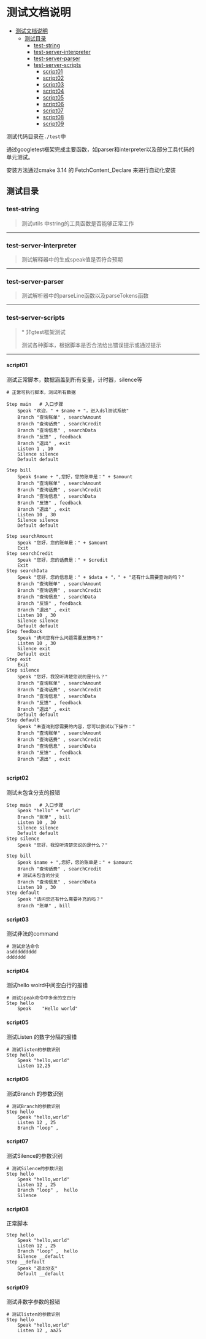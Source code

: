 # 测试文档说明

<!--ts-->

* [测试文档说明](#测试文档说明)
   * [测试目录](#测试目录)
      * [test-string](#test-string)
      * [test-server-interpreter](#test-server-interpreter)
      * [test-server-parser](#test-server-parser)
      * [test-server-scripts](#test-server-scripts)
         * [script01](#script01)
         * [script02](#script02)
         * [script03](#script03)
         * [script04](#script04)
         * [script05](#script05)
         * [script06](#script06)
         * [script07](#script07)
         * [script08](#script08)
         * [script09](#script09)

<!--te-->

测试代码目录在`./test`中

通过googletest框架完成主要函数，如parser和interpreter以及部分工具代码的单元测试。

安装方法通过cmake 3.14 的 FetchContent_Declare 来进行自动化安装

## 测试目录

### test-string

> 测试utils 中string的工具函数是否能够正常工作

---

### test-server-interpreter

> 测试解释器中的生成speak值是否符合预期

---

### test-server-parser

> 测试解析器中的parseLine函数以及parseTokens函数

---

### test-server-scripts

> \* 非gtest框架测试
>
> 测试各种脚本，根据脚本是否合法给出错误提示或通过提示

---

#### script01

测试正常脚本，数据涵盖到所有变量，计时器，silence等

```text
# 正常可执行脚本，测试所有数据

Step main   # 入口步骤
    Speak "欢迎，" + $name + "，进入dsl测试系统"
    Branch "查询账单" , searchAmount
    Branch "查询话费" , searchCredit
    Branch "查询信息" , searchData
    Branch "反馈" , feedback
    Branch "退出" , exit
    Listen 1 , 10
    Silence silence
    Default default

Step bill
    Speak $name + ",您好，您的账单是：" + $amount
    Branch "查询账单" , searchAmount
    Branch "查询话费" , searchCredit
    Branch "查询信息" , searchData
    Branch "反馈" , feedback
    Branch "退出" , exit
    Listen 10 , 30
    Silence silence
    Default default
    
Step searchAmount
    Speak "您好，您的账单是：" + $amount
    Exit
Step searchCredit
    Speak "您好，您的话费是：" + $credit
    Exit
Step searchData
    Speak "您好，您的信息是：" + $data + "，" + "还有什么需要查询的吗？"
    Branch "查询账单" , searchAmount
    Branch "查询话费" , searchCredit
    Branch "查询信息" , searchData
    Branch "反馈" , feedback
    Branch "退出" , exit
    Listen 10 , 30
    Silence silence
    Default default
Step feedback
    Speak "请问您有什么问题需要反馈吗？"
    Listen 10 , 30
    Silence exit
    Default exit
Step exit
    Exit
Step silence
    Speak "您好，我没听清楚您说的是什么？"
    Branch "查询账单" , searchAmount
    Branch "查询话费" , searchCredit
    Branch "查询信息" , searchData
    Branch "反馈" , feedback
    Branch "退出" , exit
    Default default
Step default
    Speak "未查询到您需要的内容，您可以尝试以下操作："
    Branch "查询账单" , searchAmount
    Branch "查询话费" , searchCredit
    Branch "查询信息" , searchData
    Branch "反馈" , feedback
    Branch "退出" , exit


```

#### script02

测试未包含分支的报错

```text
Step main   # 入口步骤
    Speak "hello" + "world"
    Branch "账单" , bill
    Listen 10 , 30
    Silence silence
    Default default
Step silence
    Speak "您好，我没听清楚您说的是什么？"

Step bill
    Speak $name + ",您好，您的账单是：" + $amount
    Branch "查询话费" , searchCredit
    # 测试未包含的分支
    Branch "查询信息" , searchData
    Listen 10 , 30
Step default
    Speak "请问您还有什么需要补充的吗？"
    Branch "账单" , bill
```

#### script03

测试非法的command

```text
# 测试非法命令
asddddddddd
ddddddd
```

#### script04

测试hello wolrd中间空白行的报错

```text
# 测试speak命令中多余的空白行
Step hello
    Speak    "Hello world"
```

#### script05

测试Listen 的数字分隔的报错

```text
# 测试listen的参数识别
Step hello
    Speak "hello,world"
    Listen 12,25
```

#### script06

测试Branch 的参数识别

```text
# 测试Branch的参数识别
Step hello
    Speak "hello,world"
    Listen 12 , 25
    Branch "loop" ,  
```

#### script07

测试Silence的参数识别

```text
# 测试Silence的参数识别
Step hello
    Speak "hello,world"
    Listen 12 , 25
    Branch "loop" ,  hello
    Silence 
```

#### script08

正常脚本

```text
Step hello
    Speak "hello,world"
    Listen 12 , 25
    Branch "loop" ,  hello
    Silence __default
Step __default
    Speak "退出分支"
    Default __default
```

#### script09

测试非数字参数的报错

```text
# 测试listen的参数识别
Step hello
    Speak "hello,world"
    Listen 12 , aa25
```



